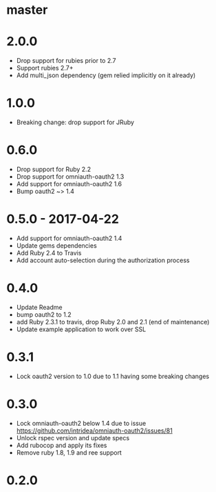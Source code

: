 # master

# 2.0.0

* Drop support for rubies prior to 2.7
* Support rubies 2.7+
* Add multi_json dependency (gem relied implicitly on it already)

# 1.0.0

* Breaking change: drop support for JRuby

# 0.6.0

* Drop support for Ruby 2.2
* Drop support for omniauth-oauth2 1.3
* Add support for omniauth-oauth2 1.6
* Bump oauth2 ~> 1.4

# 0.5.0 - 2017-04-22

* Add support for omniauth-oauth2 1.4
* Update gems dependencies
* Add Ruby 2.4 to Travis
* Add account auto-selection during the authorization process

# 0.4.0

* Update Readme
* bump oauth2 to 1.2
* add Ruby 2.3.1 to travis, drop Ruby 2.0 and 2.1 (end of maintenance)
* Update example application to work over SSL

# 0.3.1

* Lock oauth2 version to 1.0 due to 1.1 having some breaking changes

# 0.3.0

* Lock omniauth-oauth2 below 1.4 due to issue https://github.com/intridea/omniauth-oauth2/issues/81
* Unlock rspec version and update specs
* Add rubocop and apply its fixes
* Remove ruby 1.8, 1.9 and ree support

# 0.2.0
